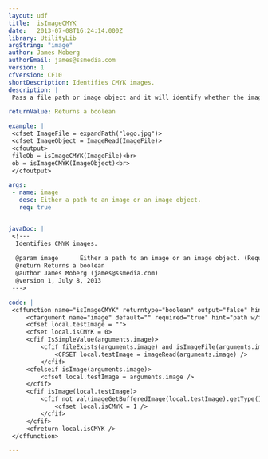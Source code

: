 ```yaml
---
layout: udf
title:  isImageCMYK
date:   2013-07-08T16:24:14.000Z
library: UtilityLib
argString: "image"
author: James Moberg
authorEmail: james@ssmedia.com
version: 1
cfVersion: CF10
shortDescription: Identifies CMYK images.
description: |
 Pass a file path or image object and it will identify whether the image uses a CUSTOM (CMYK) color palette.

returnValue: Returns a boolean

example: |
 <cfset ImageFile = expandPath("logo.jpg")>
 <cfset ImageObject = ImageRead(ImageFile)>
 <cfoutput>
 fileOb = isImageCMYK(ImageFile)<br>
 ob = isImageCMYK(ImageObject)<br>
 </cfoutput>

args:
 - name: image
   desc: Either a path to an image or an image object.
   req: true


javaDoc: |
 <!---
  Identifies CMYK images.
  
  @param image      Either a path to an image or an image object. (Required)
  @return Returns a boolean 
  @author James Moberg (james@ssmedia.com) 
  @version 1, July 8, 2013 
 --->

code: |
 <cffunction name="isImageCMYK" returntype="boolean" output="false" hint="Returns a true/false indicator regarding if image uses CMYK (CUSTOM) palette.">
     <cfargument name="image" default="" required="true" hint="path w/file or image object" />
     <cfset local.testImage = "">
     <cfset local.isCMYK = 0>
     <cfif IsSimpleValue(arguments.image)>
         <cfif fileExists(arguments.image) and isImageFile(arguments.image)>
             <CFSET local.testImage = imageRead(arguments.image) />
         </cfif>
     <cfelseif isImage(arguments.image)>
         <cfset local.testImage = arguments.image />
     </cfif>
     <cfif isImage(local.testImage)>
         <cfif not val(imageGetBufferedImage(local.testImage).getType())>
             <cfset local.isCMYK = 1 />
         </cfif>
     </cfif>
     <cfreturn local.isCMYK />    
 </cffunction>

---
```


